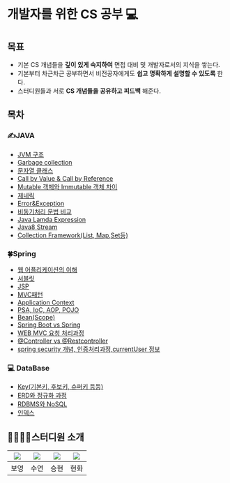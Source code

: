 # 개발자를 위한 CS 공부 💻 #
## 목표

- 기본 CS 개념들을 **깊이 있게 숙지하여** 면접 대비 및 개발자로서의 지식을 쌓는다.
- 기본부터 차근차근 공부하면서 비전공자에게도 **쉽고 명확하게 설명할 수 있도록** 한다.
- 스터디원들과 서로 **CS 개념들을 공유하고 피드백** 해준다.

## 목차
 ### ✍JAVA
  - [JVM 구조](https://github.com/Tech-Stack-Tree/Tech-Stack/blob/main/Computer_Science/Java/%ED%98%84%EB%B3%B4%EC%98%81/JVM%20%26%20%EB%A9%94%EB%AA%A8%EB%A6%AC%EA%B5%AC%EC%A1%B0.md)
  - [Garbage collection](../Computer_Science/JAVA_승현/GC.md)
  - [문자열 클래스](../Computer_Science/JAVA_승현/문자열클래스.md)
  - [Call by Value & Call by Reference](https://github.com/Tech-Stack-Tree/Tech-Stack/blob/main/Computer_Science/JAVA_%EC%8A%B9%ED%98%84/Call%20By%20Value%20%26%20Call%20by%20Reference.md)
  - [Mutable 객체와 Immutable 객체 차이](../Computer_Science/Java/현보영/Immutable객체와mutable객체.md)
  - [제네릭](https://github.com/Tech-Stack-Tree/Tech-Stack/blob/main/Computer_Science/Java/%ED%98%84%ED%99%94/2%EC%A3%BC%EC%B0%A8.md)
  - [Error&Exception](../Computer_Science/Java/수연/Error&Exception.md)
  - [비동기처리 문법 비교](../Computer_Science/Java/현보영/비동기처리문법비교.md)
  - [Java Lamda Expression](../Computer_Science/Java/현화/3주차.md)
  - [Java8 Stream](../Computer_Science/Java/수연/자바스트림(stream).md)
  - [Collection Framework(List, Map,Set등)](../Computer_Science/JAVA_승현/Collection_Framework.md)
 ### 🍀Spring
  - [웹 어플리케이션의 이해](../Computer_Science/Spring/보영/ApplicationContext.md)
  - [서블릿](../Computer_Science/Spring/현화/4주차(서블릿).md)
  - [JSP](../Computer_Science/Spring/승현/JSP.md)
  - [MVC패턴](../Computer_Science/Spring/수연/MVC패턴.md)
  - [Application Context](../Computer_Science/Spring/보영/웹어플리케이션.md)
  - [PSA, IoC, AOP, POJO](../Computer_Science/Spring/승현/POJO.md)
  - [Bean(Scope)](../Computer_Science/Spring/현화/5주차(Bean).md)
  - [Spring Boot vs Spring](https://github.com/Tech-Stack-Tree/Tech-Stack/blob/cd061ca79fab18c55fbbbb7a576de001d32a52c3/Computer_Science/Spring/%ED%98%84%ED%99%94/Spring%20vs%20SpringBoot.md)
  - [WEB MVC 요청 처리과정](../Computer_Science/Spring/승현/WEB_MVC요청처리과정.md)
  - [@Controller vs @Restcontroller](../Computer_Science/Spring/수연/@controller_vs_@restcontroller.md)
  - [spring security 개념, 인증처리과정,currentUser 정보](../Computer_Science/Spring/보영/SpringSecurity.md)

### 💻 DataBase
- [Key(기본키, 후보키, 슈퍼키 등등)](../Computer_Science/DB/보영/key.md)
- [ERD와 정규화 과정](../Computer_Science/DB/수연/erd와정규화.md)
- [RDBMS와 NoSQL](../Computer_Science/DB/승현/RDBMS.NoSQL.md)
- [인덱스](../Computer_Science/DB/현화/인덱스.md)

## 👩‍💼👩‍💻스터디원 소개

|[![](https://github.com/BoyoungHyeon.png?width=200px)](https://github.com/BoyoungHyeon)|[![](https://github.com/suyeonChoi7807.png?width=200px)](https://github.com/suyeonChoi7807) |[![](https://github.com/kaily22.png?width=200px)](https://github.com/kaily22) | [![](https://github.com/crunky78.png?width=200px)](https://github.com/crunky78)|
|:---:|:---:|:---:|:---:|
| 보영 | 수연 | 승현 | 현화 |
